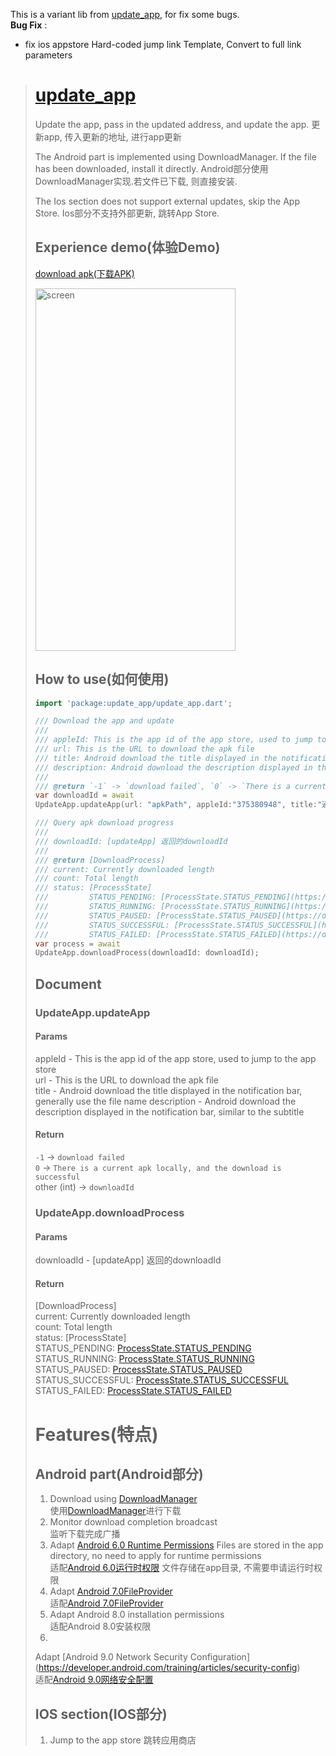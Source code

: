 This is a variant lib from [update_app](https://pub.dev/packages/update_app), for fix some bugs.  
**Bug Fix** : 
-  fix ios appstore Hard-coded jump link Template, Convert to full link parameters

> # [update_app](https://pub.dev/packages/update_app)
> 
> Update the app, pass in the updated address, and update the app. 更新app, 传入更新的地址, 进行app更新
> 
> The Android part is implemented using DownloadManager. If the file has been downloaded, install it directly.
> Android部分使用DownloadManager实现.若文件已下载, 则直接安装.
> 
> The Ios section does not support external updates, skip the App Store. Ios部分不支持外部更新, 跳转App Store.
> 
> ## Experience demo(体验Demo)
> 
> [download apk(下载APK)](apks/app-release.apk)
> 
>  <img src="https://raw.githubusercontent.com/mofada/flutter_update_app/master/images/screen.png" width = "320" height = "580" alt="screen" align=center />
> 
> ## How to use(如何使用)
> 
> ```dart
> import 'package:update_app/update_app.dart';
> 
> /// Download the app and update
> ///
> /// appleId: This is the app id of the app store, used to jump to the app store
> /// url: This is the URL to download the apk file
> /// title: Android download the title displayed in the notification bar, generally use the file name, or like this `update version 1.6`
> /// description: Android download the description displayed in the notification bar, similar to the subtitle
> ///
> /// @return `-1` -> `download failed`, `0` -> `There is a current apk locally, and the download is successful`, other (int) -> `downloadId`
> var downloadId = await
> UpdateApp.updateApp(url: "apkPath", appleId:"375380948", title:"通知标题", description:"通知描述");
> 
> /// Query apk download progress
> ///
> /// downloadId: [updateApp] 返回的downloadId
> ///
> /// @return [DownloadProcess]
> /// current: Currently downloaded length
> /// count: Total length
> /// status: [ProcessState]
> ///         STATUS_PENDING: [ProcessState.STATUS_PENDING](https://developer.android.com/reference/android/app/DownloadManager#STATUS_PENDING)
> ///         STATUS_RUNNING: [ProcessState.STATUS_RUNNING](https://developer.android.com/reference/android/app/DownloadManager#STATUS_RUNNING)
> ///         STATUS_PAUSED: [ProcessState.STATUS_PAUSED](https://developer.android.com/reference/android/app/DownloadManager#STATUS_PAUSED)
> ///         STATUS_SUCCESSFUL: [ProcessState.STATUS_SUCCESSFUL](https://developer.android.com/reference/android/app/DownloadManager#STATUS_SUCCESSFUL)
> ///         STATUS_FAILED: [ProcessState.STATUS_FAILED](https://developer.android.com/reference/android/app/DownloadManager#STATUS_FAILED)
> var process = await
> UpdateApp.downloadProcess(downloadId: downloadId);
> ```
> 
> ## Document
> 
> ### UpdateApp.updateApp
> 
> #### Params
> 
> appleId - This is the app id of the app store, used to jump to the app store  
> url - This is the URL to download the apk file  
> title - Android download the title displayed in the notification bar, generally use the file name description - Android
> download the description displayed in the notification bar, similar to the subtitle
> 
> #### Return
> 
> `-1` -> `download failed`   
> `0` -> `There is a current apk locally, and the download is successful`   
> other (int) -> `downloadId`
> 
> ### UpdateApp.downloadProcess
> 
> #### Params
> 
> downloadId - [updateApp] 返回的downloadId
> 
> #### Return
> [DownloadProcess]   
> current: Currently downloaded length  
> count: Total length  
> status: [ProcessState]  
> STATUS_PENDING: [ProcessState.STATUS_PENDING](https://developer.android.com/reference/android/app/DownloadManager#STATUS_PENDING)  
> STATUS_RUNNING: [ProcessState.STATUS_RUNNING](https://developer.android.com/reference/android/app/DownloadManager#STATUS_RUNNING)  
> STATUS_PAUSED: [ProcessState.STATUS_PAUSED](https://developer.android.com/reference/android/app/DownloadManager#STATUS_PAUSED)  
> STATUS_SUCCESSFUL: [ProcessState.STATUS_SUCCESSFUL](https://developer.android.com/reference/android/app/DownloadManager#STATUS_SUCCESSFUL)  
> STATUS_FAILED: [ProcessState.STATUS_FAILED](https://developer.android.com/reference/android/app/DownloadManager#STATUS_FAILED)  
> 
> # Features(特点)
> 
> ## Android part(Android部分)
> 
> 1. Download using [DownloadManager](https://developer.android.com/reference/android/app/DownloadManager)  
>    使用[DownloadManager](https://developer.android.com/reference/android/app/DownloadManager)进行下载
> 2. Monitor download completion broadcast  
>    监听下载完成广播
> 3. Adapt [Android 6.0 Runtime Permissions](https://developer.android.com/training/permissions/requesting?hl=en) Files
>    are stored in the app directory, no need to apply for runtime permissions  
>    适配[Android 6.0运行时权限](https://developer.android.com/training/permissions/requesting?hl=zh-cn) 文件存储在app目录, 不需要申请运行时权限
> 4. Adapt [Android 7.0FileProvider](https://developer.android.com/reference/android/support/v4/content/FileProvider)  
>    适配[Android 7.0FileProvider](https://developer.android.com/reference/android/support/v4/content/FileProvider)
> 5. Adapt Android 8.0 installation permissions  
>    适配Android 8.0安装权限
> 6.
> Adapt [Android 9.0 Network Security Configuration] (https://developer.android.com/training/articles/security-config)  
> 适配[Android 9.0网络安全配置](https://developer.android.com/training/articles/security-config)
> 
> ## IOS section(IOS部分)
> 
> 1. Jump to the app store 跳转应用商店